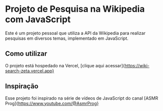 # Projeto de Pesquisa na Wikipedia com JavaScript

Este é um projeto pessoal que utiliza a API da Wikipedia para realizar pesquisas em diversos temas, implementado em JavaScript.

## Como utilizar

O projeto está hospedado na Vercel, [clique aqui acessar]{https://wiki-search-zeta.vercel.app}


## Inspiração

Esse projeto foi inspirado na série de vídeos de JavaScript do canal [ASMR Prog]{https://www.youtube.com/@AsmrProg} 
